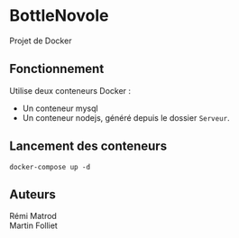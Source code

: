 # BottleNovole

Projet de Docker

## Fonctionnement
Utilise deux conteneurs Docker :
- Un conteneur mysql
- Un conteneur nodejs, généré depuis le dossier `Serveur`.

## Lancement des conteneurs
`docker-compose up -d`

## Auteurs
Rémi Matrod  
Martin Folliet